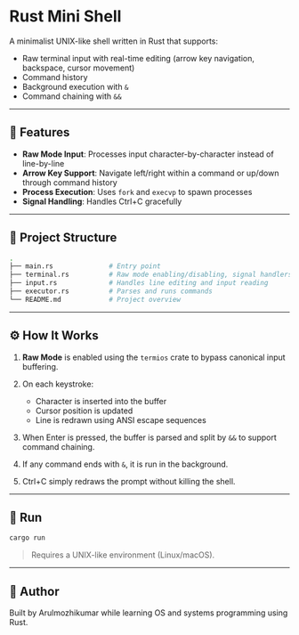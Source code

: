 # Rust Mini Shell

A minimalist UNIX-like shell written in Rust that supports:

* Raw terminal input with real-time editing (arrow key navigation, backspace, cursor movement)
* Command history
* Background execution with `&`
* Command chaining with `&&`

---

## 🧠 Features

* **Raw Mode Input**: Processes input character-by-character instead of line-by-line
* **Arrow Key Support**: Navigate left/right within a command or up/down through command history
* **Process Execution**: Uses `fork` and `execvp` to spawn processes
* **Signal Handling**: Handles Ctrl+C gracefully

---

## 📁 Project Structure

```bash
.
├── main.rs              # Entry point
├── terminal.rs          # Raw mode enabling/disabling, signal handlers
├── input.rs             # Handles line editing and input reading
├── executor.rs          # Parses and runs commands
└── README.md            # Project overview
```

---

## ⚙️ How It Works

1. **Raw Mode** is enabled using the `termios` crate to bypass canonical input buffering.
2. On each keystroke:

   * Character is inserted into the buffer
   * Cursor position is updated
   * Line is redrawn using ANSI escape sequences
3. When Enter is pressed, the buffer is parsed and split by `&&` to support command chaining.
4. If any command ends with `&`, it is run in the background.
5. Ctrl+C simply redraws the prompt without killing the shell.

---

## 🚀 Run

```bash
cargo run
```

> Requires a UNIX-like environment (Linux/macOS).
---

## 👤 Author

Built by Arulmozhikumar while learning OS and systems programming using Rust.
